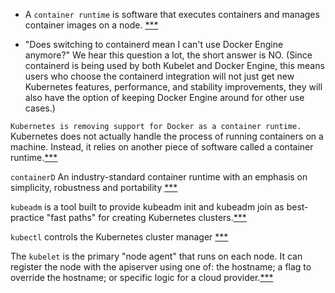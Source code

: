 - A `container runtime` is software that executes containers and manages container images on a node. [***](https://kubernetes.io/blog/2018/05/24/kubernetes-containerd-integration-goes-ga/)

- "Does switching to containerd mean I can't use Docker Engine anymore?" We hear this question a lot, the short answer is NO. (Since containerd is being used by both Kubelet and Docker Engine, this means users who choose the containerd integration will not just get new Kubernetes features, performance, and stability improvements, they will also have the option of keeping Docker Engine around for other use cases.)

`Kubernetes is removing support for Docker as a container runtime.` Kubernetes does not actually handle the process of running containers on a machine. Instead, it relies on another piece of software called a container runtime.[***](https://acloudguru.com/blog/engineering/kubernetes-is-deprecating-docker-what-you-need-to-know)

`containerD` An industry-standard container runtime with an emphasis on simplicity, robustness and portability [***](https://containerd.io/)

`kubeadm` is a tool built to provide kubeadm init and kubeadm join as best-practice "fast paths" for creating Kubernetes clusters.[***](https://kubernetes.io/docs/reference/setup-tools/kubeadm/)

`kubectl` controls the Kubernetes cluster manager [***](https://kubernetes.io/docs/reference/kubectl/kubectl/)

The `kubelet` is the primary "node agent" that runs on each node. It can register the node with the apiserver using one of: the hostname; a flag to override the hostname; or specific logic for a cloud provider.[***](https://kubernetes.io/docs/reference/command-line-tools-reference/kubelet/)
